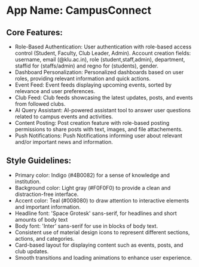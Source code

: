 # **App Name**: CampusConnect

## Core Features:

- Role-Based Authentication: User authentication with role-based access control (Student, Faculty, Club Leader, Admin). Account creation fields: username, email (@klu.ac.in), role (student,staff,admin), department, staffid for (staffs/admin) and regno for (students), gender.
- Dashboard Personalization: Personalized dashboards based on user roles, providing relevant information and quick actions.
- Event Feed: Event feeds displaying upcoming events, sorted by relevance and user preferences.
- Club Feed: Club feeds showcasing the latest updates, posts, and events from followed clubs.
- AI Query Assistant: AI-powered assistant tool to answer user questions related to campus events and activities.
- Content Posting: Post creation feature with role-based posting permissions to share posts with text, images, and file attachements.
- Push Notifications: Push Notifications informing user about relevant and/or important news and information.

## Style Guidelines:

- Primary color: Indigo (#4B0082) for a sense of knowledge and institution.
- Background color: Light gray (#F0F0F0) to provide a clean and distraction-free interface.
- Accent color: Teal (#008080) to draw attention to interactive elements and important information.
- Headline font: 'Space Grotesk' sans-serif, for headlines and short amounts of body text
- Body font: 'Inter' sans-serif for use in blocks of body text.
- Consistent use of material design icons to represent different sections, actions, and categories.
- Card-based layout for displaying content such as events, posts, and club updates.
- Smooth transitions and loading animations to enhance user experience.